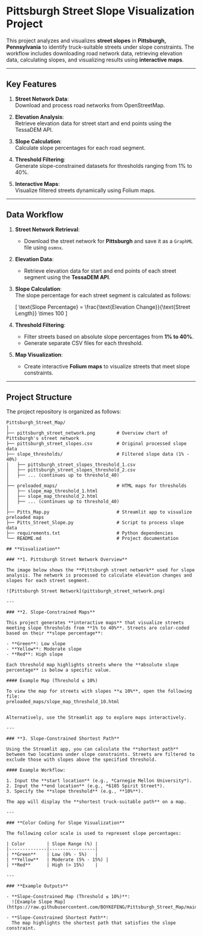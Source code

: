 # Pittsburgh Street Slope Visualization Project

This project analyzes and visualizes **street slopes** in **Pittsburgh, Pennsylvania** to identify truck-suitable streets under slope constraints. The workflow includes downloading road network data, retrieving elevation data, calculating slopes, and visualizing results using **interactive maps**.

---

## **Key Features**

1. **Street Network Data**:  
   Download and process road networks from OpenStreetMap.

2. **Elevation Analysis**:  
   Retrieve elevation data for street start and end points using the TessaDEM API.

3. **Slope Calculation**:  
   Calculate slope percentages for each road segment.

4. **Threshold Filtering**:  
   Generate slope-constrained datasets for thresholds ranging from 1% to 40%.

5. **Interactive Maps**:  
   Visualize filtered streets dynamically using Folium maps.

---

## **Data Workflow**

1. **Street Network Retrieval**:  
   - Download the street network for **Pittsburgh** and save it as a `GraphML` file using `osmnx`.

2. **Elevation Data**:  
   - Retrieve elevation data for start and end points of each street segment using the **TessaDEM API**.

3. **Slope Calculation**:  
   The slope percentage for each street segment is calculated as follows:

   \[
   \text{Slope Percentage} = \frac{\text{Elevation Change}}{\text{Street Length}} \times 100
   \]

4. **Threshold Filtering**:  
   - Filter streets based on absolute slope percentages from **1% to 40%**.
   - Generate separate CSV files for each threshold.

5. **Map Visualization**:  
   - Create interactive **Folium maps** to visualize streets that meet slope constraints.

---

## **Project Structure**

The project repository is organized as follows:

```plaintext
Pittsburgh_Street_Map/
│
├── pittsburgh_street_network.png        # Overview chart of Pittsburgh's street network
├── pittsburgh_street_slopes.csv         # Original processed slope data
├── slope_thresholds/                    # Filtered slope data (1% - 40%)
│   ├── pittsburgh_street_slopes_threshold_1.csv
│   ├── pittsburgh_street_slopes_threshold_2.csv
│   ├── ... (continues up to threshold_40)
│
├── preloaded_maps/                      # HTML maps for thresholds
│   ├── slope_map_threshold_1.html
│   ├── slope_map_threshold_2.html
│   ├── ... (continues up to threshold_40)
│
├── Pitts_Map.py                         # Streamlit app to visualize preloaded maps
├── Pitts_Street_Slope.py                # Script to process slope data
├── requirements.txt                     # Python dependencies
└── README.md                            # Project documentation

## **Visualization**

### **1. Pittsburgh Street Network Overview**

The image below shows the **Pittsburgh street network** used for slope analysis. The network is processed to calculate elevation changes and slopes for each street segment.

![Pittsburgh Street Network](pittsburgh_street_network.png)

---

### **2. Slope-Constrained Maps**

This project generates **interactive maps** that visualize streets meeting slope thresholds from **1% to 40%**. Streets are color-coded based on their **slope percentage**:

- **Green**: Low slope  
- **Yellow**: Moderate slope  
- **Red**: High slope  

Each threshold map highlights streets where the **absolute slope percentage** is below a specific value.

#### Example Map (Threshold ≤ 10%)

To view the map for streets with slopes **≤ 10%**, open the following file:
preloaded_maps/slope_map_threshold_10.html


Alternatively, use the Streamlit app to explore maps interactively.

---

### **3. Slope-Constrained Shortest Path**

Using the Streamlit app, you can calculate the **shortest path** between two locations under slope constraints. Streets are filtered to exclude those with slopes above the specified threshold.

#### Example Workflow:

1. Input the **start location** (e.g., *Carnegie Mellon University*).
2. Input the **end location** (e.g., *6105 Spirit Street*).
3. Specify the **slope threshold** (e.g., **10%**).

The app will display the **shortest truck-suitable path** on a map.

---

### **Color Coding for Slope Visualization**

The following color scale is used to represent slope percentages:

| Color        | Slope Range (%) |
|--------------|-----------------|
| **Green**    | Low (0% - 5%)   |
| **Yellow**   | Moderate (5% - 15%) |
| **Red**      | High (> 15%)    |

---

### **Example Outputs**

- **Slope-Constrained Map (Threshold ≤ 10%)**:  
  ![Example Slope Map](https://raw.githubusercontent.com/BOYKEFENG/Pittsburgh_Street_Map/main/visualization/slope_map_threshold_10.png)

- **Slope-Constrained Shortest Path**:  
  The map highlights the shortest path that satisfies the slope constraint.


